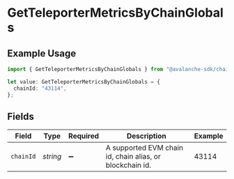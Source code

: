# GetTeleporterMetricsByChainGlobals

## Example Usage

```typescript
import { GetTeleporterMetricsByChainGlobals } from "@avalanche-sdk/chainkit/models/operations";

let value: GetTeleporterMetricsByChainGlobals = {
  chainId: "43114",
};
```

## Fields

| Field                                                    | Type                                                     | Required                                                 | Description                                              | Example                                                  |
| -------------------------------------------------------- | -------------------------------------------------------- | -------------------------------------------------------- | -------------------------------------------------------- | -------------------------------------------------------- |
| `chainId`                                                | *string*                                                 | :heavy_minus_sign:                                       | A supported EVM chain id, chain alias, or blockchain id. | 43114                                                    |